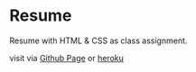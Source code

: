 # Resume
Resume with HTML &amp; CSS as class assignment.

visit via [Github Page](https://www.ameerhmzx.com/web-resume/) or [heroku](https://ameerhmzx.herokuapp.com/)
